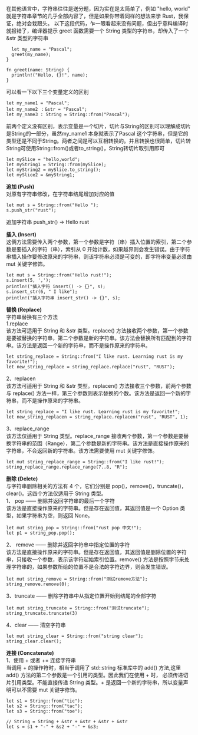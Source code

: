 在其他语言中，字符串往往是送分题，因为实在是太简单了，例如 "hello, world" 就是字符串章节的几乎全部内容了，但是如果你带着同样的想法来学 Rust，我保证，绝对会栽跟头。
以下这段代码，乍一眼看起来没有问题，但出乎意料编译时就报错了，编译器提示 greet 函数需要一个 String 类型的字符串，却传入了一个 &str 类型的字符串
```fn main() {
  let my_name = "Pascal";
  greet(my_name);
}

fn greet(name: String) {
  println!("Hello, {}!", name);
}
```
可以看一下以下三个变量定义的区别
```
let my_name1 = "Pascal";
let my_name2 ：&str = "Pascal";
let my_name3 : String = String::from("Pascal");
```

前两个定义没有区别，表示变量是一个切片，切片与String的区别可以理解成切片是String的一部分，虽然my_name1 本身就表示了Pascal 这个字符串，但是它的类型还是不同于String。两者之间是可以互相转换的。并且转换也很简单，切片转String可使用String::from()或者to_string()，String转切片取引用即可

```
let mySlice = "hello,world";
let myString1 = String::from(mySlice);
let myString2 = mySlice.to_string();
let mySlice2 = &myString1;
```

**追加 (Push)**  
对原有字符串修改，在字符串结尾增加对应的值
```
let mut s = String::from("Hello ");
s.push_str("rust");
```
追加字符串 push_str() -> Hello rust

**插入 (Insert)**  
这俩方法需要传入两个参数，第一个参数是字符（串）插入位置的索引，第二个参数是要插入的字符（串），索引从 0 开始计数，如果越界则会发生错误。由于字符串插入操作要修改原来的字符串，则该字符串必须是可变的，即字符串变量必须由 mut 关键字修饰。
```
let mut s = String::from("Hello rust!");
s.insert(5, ',');
println!("插入字符 insert() -> {}", s);
s.insert_str(6, " I like");
println!("插入字符串 insert_str() -> {}", s);
```    

**替换 (Replace)**  
字符串替换有三个方法  
1.replace  
该方法可适用于 String 和 &str 类型。replace() 方法接收两个参数，第一个参数是要被替换的字符串，第二个参数是新的字符串。该方法会替换所有匹配到的字符串。该方法是返回一个新的字符串，而不是操作原来的字符串。  
```
let string_replace = String::from("I like rust. Learning rust is my favorite!");
let new_string_replace = string_replace.replace("rust", "RUST");
```
2、replacen  
该方法可适用于 String 和 &str 类型。replacen() 方法接收三个参数，前两个参数与 replace() 方法一样，第三个参数则表示替换的个数。该方法是返回一个新的字符串，而不是操作原来的字符串。
```
let string_replace = "I like rust. Learning rust is my favorite!";
let new_string_replacen = string_replace.replacen("rust", "RUST", 1);
```
3、replace_range  
该方法仅适用于 String 类型。replace_range 接收两个参数，第一个参数是要替换字符串的范围（Range），第二个参数是新的字符串。该方法是直接操作原来的字符串，不会返回新的字符串。该方法需要使用 mut 关键字修饰。
```
let mut string_replace_range = String::from("I like rust!");
string_replace_range.replace_range(7..8, "R");
```
**删除 (Delete)**  
与字符串删除相关的方法有 4 个，它们分别是 pop()，remove()，truncate()，clear()。这四个方法仅适用于 String 类型。  
1、 pop —— 删除并返回字符串的最后一个字符  
该方法是直接操作原来的字符串。但是存在返回值，其返回值是一个 Option 类型，如果字符串为空，则返回 None。  
```
let mut string_pop = String::from("rust pop 中文!");
let p1 = string_pop.pop();
```    
2、 remove —— 删除并返回字符串中指定位置的字符  
该方法是直接操作原来的字符串。但是存在返回值，其返回值是删除位置的字符串，只接收一个参数，表示该字符起始索引位置。remove() 方法是按照字节来处理字符串的，如果参数所给的位置不是合法的字符边界，则会发生错误。
```
let mut string_remove = String::from("测试remove方法");
string_remove.remove(0);
```  
3、truncate —— 删除字符串中从指定位置开始到结尾的全部字符
```
let mut string_truncate = String::from("测试truncate");
string_truncate.truncate(3)
```  
4、clear —— 清空字符串
```
let mut string_clear = String::from("string clear");
string_clear.clear();
```
**连接 (Concatenate)**  
1、使用 + 或者 += 连接字符串  
当调用 + 的操作符时，相当于调用了 std::string 标准库中的 add() 方法,这里 add() 方法的第二个参数是一个引用的类型。因此我们在使用 + 时， 必须传递切片引用类型。不能直接传递 String 类型。+ 是返回一个新的字符串，所以变量声明可以不需要 mut 关键字修饰。
```
let s1 = String::from("tic");
let s2 = String::from("tac");
let s3 = String::from("toe");

// String = String + &str + &str + &str + &str
let s = s1 + "-" + &s2 + "-" + &s3;
```